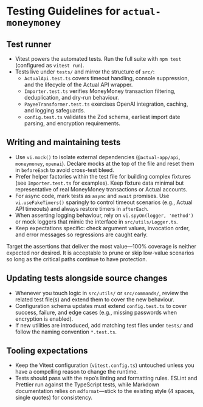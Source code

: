 # Testing Guidelines for `actual-moneymoney`

## Test runner

- Vitest powers the automated tests. Run the full suite with `npm test`
  (configured as `vitest run`).
- Tests live under `tests/` and mirror the structure of `src/`:
  - `ActualApi.test.ts` covers timeout handling, console suppression, and the
    lifecycle of the Actual API wrapper.
  - `Importer.test.ts` verifies MoneyMoney transaction filtering, deduplication,
    and dry-run behaviour.
  - `PayeeTransformer.test.ts` exercises OpenAI integration, caching, and
    logging safeguards.
  - `config.test.ts` validates the Zod schema, earliest import date parsing, and
    encryption requirements.

## Writing and maintaining tests

- Use `vi.mock()` to isolate external dependencies (`@actual-app/api`,
  `moneymoney`, `openai`). Declare mocks at the top of the file and reset them
  in `beforeEach` to avoid cross-test bleed.
- Prefer helper factories within the test file for building complex fixtures
  (see `Importer.test.ts` for examples). Keep fixture data minimal but
  representative of real MoneyMoney transactions or Actual accounts.
- For async code, mark tests as `async` and `await` promises. Use
  `vi.useFakeTimers()` sparingly to control timeout scenarios (e.g., Actual API
  timeouts) and always restore timers in `afterEach`.
- When asserting logging behaviour, rely on `vi.spyOn(logger, 'method')` or mock
  loggers that mimic the interface in `src/utils/Logger.ts`.
- Keep expectations specific: check argument values, invocation order, and error
  messages so regressions are caught early.

Target the assertions that deliver the most value—100% coverage is neither
expected nor desired. It is acceptable to prune or skip low-value scenarios so
long as the critical paths continue to have protection.

## Updating tests alongside source changes

- Whenever you touch logic in `src/utils/` or `src/commands/`, review the
  related test file(s) and extend them to cover the new behaviour.
- Configuration schema updates must extend `config.test.ts` to cover success,
  failure, and edge cases (e.g., missing passwords when encryption is enabled).
- If new utilities are introduced, add matching test files under `tests/` and
  follow the naming convention `*.test.ts`.

## Tooling expectations

- Keep the Vitest configuration (`vitest.config.ts`) untouched unless you have a
  compelling reason to change the runtime.
- Tests should pass with the repo’s linting and formatting rules. ESLint and
  Prettier run against the TypeScript tests, while Markdown documentation relies
  on `mdformat`—stick to the existing style (4 spaces, single quotes) for
  consistency.
